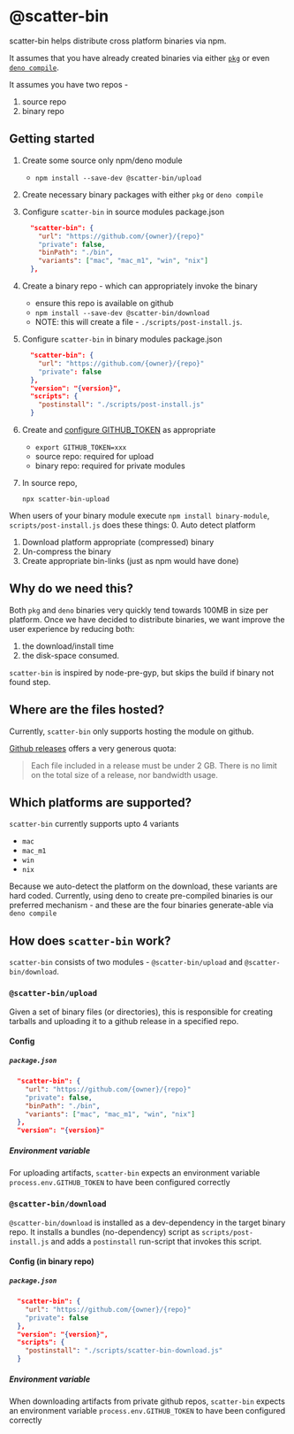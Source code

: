 # @scatter-bin

scatter-bin helps distribute cross platform binaries via npm.

It assumes that you have already created binaries via either [`pkg`](https://www.npmjs.com/package/pkg) or even [`deno compile`](https://deno.land/manual/tools/compiler).

It assumes you have two repos - 
1. source repo
2. binary repo

## Getting started

1. Create some source only npm/deno module
   - `npm install --save-dev @scatter-bin/upload`

2. Create necessary binary packages with either `pkg` or `deno compile`

3. Configure `scatter-bin` in source modules package.json
      ```json
        "scatter-bin": {
          "url": "https://github.com/{owner}/{repo}"
          "private": false,
          "binPath": "./bin",
          "variants": ["mac", "mac_m1", "win", "nix"]
        },
      ```
4. Create a binary repo - which can appropriately invoke the binary
   - ensure this repo is available on github
   - `npm install --save-dev @scatter-bin/download`
   - NOTE: this will create a file - `./scripts/post-install.js`.

5. Configure `scatter-bin` in binary modules package.json
      ```json
        "scatter-bin": {
          "url": "https://github.com/{owner}/{repo}"
          "private": false
        },
        "version": "{version}",
        "scripts": {
          "postinstall": "./scripts/post-install.js"
        }
      ```

6. Create and [configure GITHUB_TOKEN](https://github.com/settings/tokens) as appropriate 
   - ```export GITHUB_TOKEN=xxx```
   - source repo: required for upload
   - binary repo: required for private modules

7. In source repo,
      ```
      npx scatter-bin-upload
      ```

When users of your binary module execute `npm install binary-module`, 
`scripts/post-install.js` does these things:
0. Auto detect platform
1. Download platform appropriate (compressed) binary
2. Un-compress the binary
3. Create appropriate bin-links (just as npm would have done)

## Why do we need this?

Both `pkg` and `deno` binaries very quickly tend towards 100MB in size per platform. 
Once we have decided to distribute binaries, we want improve the user experience by 
reducing both:
1. the download/install time
2. the disk-space consumed. 

`scatter-bin` is inspired by node-pre-gyp, but skips the build if binary not found step. 



## Where are the files hosted?
Currently, `scatter-bin` only supports hosting the module on github. 

[Github releases](https://docs.github.com/en/repositories/releasing-projects-on-github/about-releases#storage-and-bandwidth-quotas) offers a very generous quota:
> Each file included in a release must be under 2 GB. There is no limit on the total size of a release, nor bandwidth usage.



## Which platforms are supported?

`scatter-bin` currently supports upto 4 variants
 - `mac`
 - `mac_m1`
 - `win`
 - `nix`

Because we auto-detect the platform on the download, these variants are hard coded.
Currently, using deno to create pre-compiled binaries is our preferred mechanism - and
these are the four binaries generate-able via `deno compile`



## How does `scatter-bin` work?
`scatter-bin` consists of two modules - `@scatter-bin/upload` and `@scatter-bin/download`.

### `@scatter-bin/upload`
Given a set of binary files (or directories), this is responsible for creating 
tarballs and uploading it to a github release in a specified repo. 

#### Config

##### `package.json`

```json
  "scatter-bin": {
    "url": "https://github.com/{owner}/{repo}"
    "private": false,
    "binPath": "./bin",
    "variants": ["mac", "mac_m1", "win", "nix"]
  },
  "version": "{version}"
```

##### Environment variable
For uploading artifacts, `scatter-bin` expects an environment variable `process.env.GITHUB_TOKEN`
to have been configured correctly


### `@scatter-bin/download`

`@scatter-bin/download` is installed as a dev-dependency in the target binary repo. 
It installs a bundles (no-dependency) script as `scripts/post-install.js` and 
adds a `postinstall` run-script that invokes this script.

#### Config (in binary repo)

##### `package.json`

```json
  "scatter-bin": {
    "url": "https://github.com/{owner}/{repo}"
    "private": false
  },
  "version": "{version}",
  "scripts": {
    "postinstall": "./scripts/scatter-bin-download.js"
  }
```

##### Environment variable
When downloading artifacts from private github repos, `scatter-bin` expects an environment 
variable `process.env.GITHUB_TOKEN` to have been configured correctly
